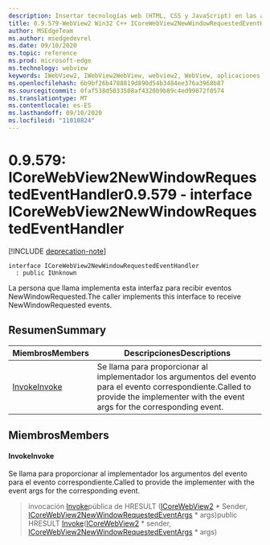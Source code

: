 ```yaml
---
description: Insertar tecnologías web (HTML, CSS y JavaScript) en las aplicaciones nativas con el control Microsoft Edge WebView2
title: 0.9.579-WebView2 Win32 C++ ICoreWebView2NewWindowRequestedEventHandler
author: MSEdgeTeam
ms.author: msedgedevrel
ms.date: 09/10/2020
ms.topic: reference
ms.prod: microsoft-edge
ms.technology: webview
keywords: IWebView2, IWebView2WebView, webview2, WebView, aplicaciones Win32, Win32, Edge, ICoreWebView2, ICoreWebView2Controller, control de explorador, HTML Edge, ICoreWebView2NewWindowRequestedEventHandler
ms.openlocfilehash: 6b9bf26b4788819d890d54b3484ee376a3968b87
ms.sourcegitcommit: 0faf538d5033508af4320b9b89c4ed99872f0574
ms.translationtype: MT
ms.contentlocale: es-ES
ms.lasthandoff: 09/10/2020
ms.locfileid: "11010824"
---
```

# <span data-ttu-id="1a71e-104">0.9.579: ICoreWebView2NewWindowRequestedEventHandler</span><span class="sxs-lookup"><span data-stu-id="1a71e-104">0.9.579 - interface ICoreWebView2NewWindowRequestedEventHandler</span></span> 

[!INCLUDE [deprecation-note](../../includes/deprecation-note.md)]

```
interface ICoreWebView2NewWindowRequestedEventHandler
  : public IUnknown
```

<span data-ttu-id="1a71e-105">La persona que llama implementa esta interfaz para recibir eventos NewWindowRequested.</span><span class="sxs-lookup"><span data-stu-id="1a71e-105">The caller implements this interface to receive NewWindowRequested events.</span></span>

## <span data-ttu-id="1a71e-106">Resumen</span><span class="sxs-lookup"><span data-stu-id="1a71e-106">Summary</span></span>

 <span data-ttu-id="1a71e-107">Miembros</span><span class="sxs-lookup"><span data-stu-id="1a71e-107">Members</span></span>                        | <span data-ttu-id="1a71e-108">Descripciones</span><span class="sxs-lookup"><span data-stu-id="1a71e-108">Descriptions</span></span>
--------------------------------|---------------------------------------------
[<span data-ttu-id="1a71e-109">Invoke</span><span class="sxs-lookup"><span data-stu-id="1a71e-109">Invoke</span></span>](#invoke) | <span data-ttu-id="1a71e-110">Se llama para proporcionar al implementador los argumentos del evento para el evento correspondiente.</span><span class="sxs-lookup"><span data-stu-id="1a71e-110">Called to provide the implementer with the event args for the corresponding event.</span></span>

## <span data-ttu-id="1a71e-111">Miembros</span><span class="sxs-lookup"><span data-stu-id="1a71e-111">Members</span></span>

#### <span data-ttu-id="1a71e-112">Invoke</span><span class="sxs-lookup"><span data-stu-id="1a71e-112">Invoke</span></span> 

<span data-ttu-id="1a71e-113">Se llama para proporcionar al implementador los argumentos del evento para el evento correspondiente.</span><span class="sxs-lookup"><span data-stu-id="1a71e-113">Called to provide the implementer with the event args for the corresponding event.</span></span>

> <span data-ttu-id="1a71e-114">invocación [Invoke](#invoke)pública de HRESULT ([ICoreWebView2](icorewebview2.md) \* Sender, [ICoreWebView2NewWindowRequestedEventArgs](icorewebview2newwindowrequestedeventargs.md) \* args)</span><span class="sxs-lookup"><span data-stu-id="1a71e-114">public HRESULT [Invoke](#invoke)([ICoreWebView2](icorewebview2.md) \* sender, [ICoreWebView2NewWindowRequestedEventArgs](icorewebview2newwindowrequestedeventargs.md) \* args)</span></span>

